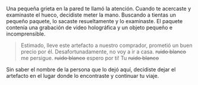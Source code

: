 Una pequeña grieta en la pared te llamó la atención.  Cuando te acercaste y examinaste el hueco, decidiste meter la mano. Buscando a tientas un pequeño paquete, lo sacaste resueltamente y lo examinaste.  El paquete contenía una grabación de video holográfica y un objeto pequeño e incomprensible.

 > Estimado, lleve este artefacto a nuestro comprador, prometió un buen precio por él.  Desafortunadamente, no voy a ir a casa.  ~~ruido blanco~~ me persigue.  ~~ruido blanco~~ espero por ti!  Tu ~~ruido blanco~~

 Sin saber el nombre de la persona que lo dejó aquí, decidiste dejar el artefacto en el lugar donde lo encontraste y continuar tu viaje.
